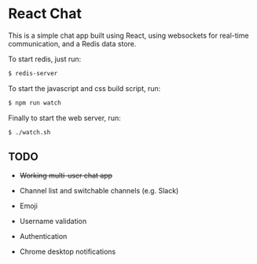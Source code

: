 # React Chat

This is a simple chat app built using React, using websockets for real-time
communication, and a Redis data store.

To start redis, just run:

```bash
$ redis-server
```

To start the javascript and css build script, run:

```bash
$ npm run watch
```

Finally to start the web server, run:

```bash
$ ./watch.sh
```

## TODO

* ~~Working multi-user chat app~~

* Channel list and switchable channels (e.g. Slack)

* Emoji

* Username validation

* Authentication

* Chrome desktop notifications
